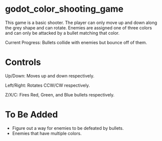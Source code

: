 # godot_color_shooting_game

This game is a basic shooter. The player can only move up and down along the grey shape and can rotate.
Enemies are assigned one of three colors and can only be attacked by a bullet matching that color.

Current Progress: Bullets collide with enemies but bounce off of them.

# Controls

Up/Down: Moves up and down respectively.

Left/Right: Rotates CCW/CW respectively.

Z/X/C: Fires Red, Green, and Blue bullets respectively.

# To Be Added

- Figure out a way for enemies to be defeated by bullets.
- Enemies that have multiple colors.
